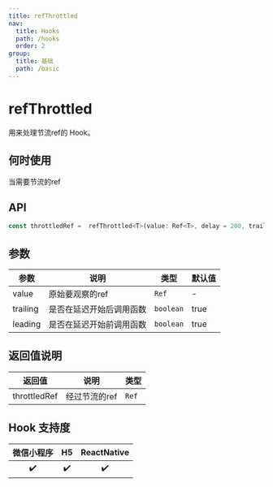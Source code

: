 ```yaml
---
title: refThrottled
nav:
  title: Hooks
  path: /hooks
  order: 2
group:
  title: 基础
  path: /basic
---
```


# refThrottled

用来处理节流ref的 Hook。

## 何时使用

当需要节流的ref

## API

```jsx | pure
const throttledRef =  refThrottled<T>(value: Ref<T>, delay = 200, trailing = true, leading = true);
```

## 参数

| 参数         | 说明                                                                                                      | 类型      | 默认值 |
| ------------ | --------------------------------------------------------------------------------------------------------- | --------- | ------ |
| value | 原始要观察的ref | `Ref` | -      |
| trailing   | 是否在延迟开始后调用函数  | `boolean`   | true
| leading    | 是否在延迟开始前调用函数  | `boolean`   | true

## 返回值说明


| 返回值 | 说明           | 类型                                             |
| ------ | -------------- | ------------------------------------------------ |
| throttledRef   | 经过节流的ref | `Ref` |

## Hook 支持度

| 微信小程序 | H5  | ReactNative |
| :--------: | :-: | :---------: |
|     ✔️     | ✔️  |     ✔️      |
